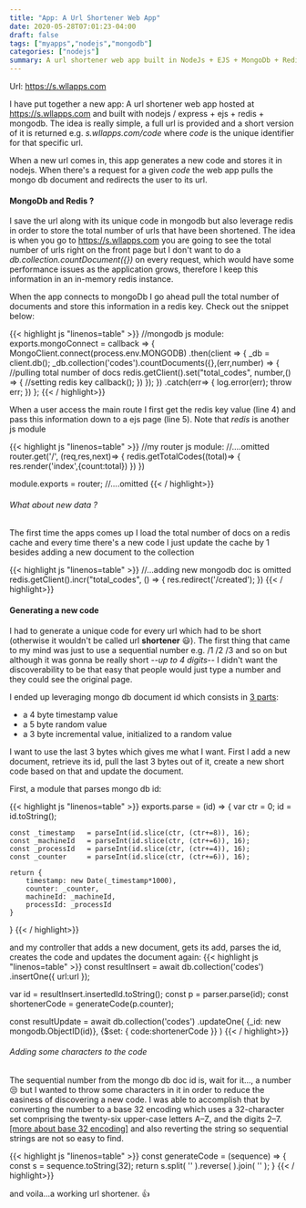 ```yaml
---
title: "App: A Url Shortener Web App"
date: 2020-05-28T07:01:23-04:00
draft: false
tags: ["myapps","nodejs","mongodb"]
categories: ["nodejs"]
summary: A url shortener web app built in NodeJs + EJS + MongoDb + Redis
---
```


Url: https://s.wllapps.com

I have put together a new app: A url shortener web app hosted at https://s.wllapps.com and built with nodejs / express + ejs + redis + mongodb. The idea is really simple, a full url is provided and a short version of it is returned e.g. _s.wllapps.com/code_ where _code_ is the unique identifier for that specific url.

When a new url comes in, this app generates a new code and stores it in nodejs. When there's a request for a given _code_ the web app pulls the mongo db document and redirects the user to its url.

#### MongoDb and Redis ?
I save the url along with its unique code in mongodb but also leverage redis in order to store the total number of urls that have been shortened. The idea is when you go to https://s.wllapps.com you are going to see the total number of urls right on the front page but I don't want to do a _db.collection.countDocument({})_ on every request, which would have some performance issues as the application grows, therefore I keep this information in an in-memory redis instance.

When the app connects to mongoDb I go ahead pull the total number of documents and store this information in a redis key. Check out the snippet below:

{{< highlight js "linenos=table" >}}
//mongodb js module:
exports.mongoConnect = callback => {
    MongoClient.connect(process.env.MONGODB)
    .then(client => {
        _db = client.db();
        _db.collection('codes').countDocuments({},(err,number) => { //pulling total number of docs
            redis.getClient().set("total_codes", number,() => { //setting redis key
                callback();
            })
        });
    })
    .catch(err=> {
        log.error(err);
        throw err;
    })
};
{{< / highlight>}}

When a user access the main route I first get the redis key value (line 4) and pass this information down to a ejs page (line 5). Note that _redis_ is another js module

{{< highlight js "linenos=table" >}}
//my router js module:
//....omitted
router.get('/', (req,res,next)=> {
    redis.getTotalCodes((total)=> {
        res.render('index',{count:total})
    })
})

module.exports = router;
//....omitted
{{< / highlight>}}

###### What about new data ?
The first time the apps comes up I load the total number of docs on a redis cache and every time there's a new code I just update the cache by 1 besides adding a new document to the collection

{{< highlight js "linenos=table" >}}
//...adding new mongodb doc is omitted
redis.getClient().incr("total_codes", () => {
    res.redirect('/created');
}) 
{{< / highlight>}}

#### Generating a new code
I had to generate a unique code for every url which had to be short (otherwise it wouldn't be called url **shortener** :smiley:). The first thing that came to my mind was just to use a sequential number e.g. /1 /2 /3 and so on but although it was gonna be really short _--up to 4 digits--_ I didn't want the discoverability to be that easy that people would just type a number and they could see the original page.

I ended up leveraging mongo db document id which consists in [3 parts](https://docs.mongodb.com/manual/reference/method/ObjectId/):

- a 4 byte timestamp value
- a 5 byte random value
- a 3 byte incremental value, initialized to a random value

I want to use the last 3 bytes which gives me what I want. First I add a new document, retrieve its id, pull the last 3 bytes out of it, create a new short code based on that and update the document.

First, a module that parses mongo db id:

{{< highlight js "linenos=table" >}}
exports.parse = (id) => {
    var ctr = 0;
    id = id.toString();

    const _timestamp   = parseInt(id.slice(ctr, (ctr+=8)), 16);
    const _machineId   = parseInt(id.slice(ctr, (ctr+=6)), 16);
    const _processId   = parseInt(id.slice(ctr, (ctr+=4)), 16);
    const _counter     = parseInt(id.slice(ctr, (ctr+=6)), 16);

    return {
        timestamp: new Date(_timestamp*1000),
        counter: _counter,
        machineId: _machineId,
        processId: _processId
    }
}
{{< / highlight>}}

and my controller that adds a new document, gets its add, parses the id, creates the code and updates the document again: 
{{< highlight js "linenos=table" >}}
const resultInsert = await db.collection('codes')
        .insertOne({
            url:url
        });

var id = resultInsert.insertedId.toString();
const p = parser.parse(id);
const shortenerCode = generateCode(p.counter);

 const resultUpdate = await db.collection('codes')
        .updateOne(
            {_id: new mongodb.ObjectID(id)},
            {$set: {
                code:shortenerCode
            }} 
        )
{{< / highlight>}}

###### Adding some characters to the code
The sequential number from the mongo db doc id is, wait for it..., a number :unamused: but I wanted to throw some characters in it in order to reduce the easiness of discovering a new code. I was able to accomplish that by converting the number to a base 32 encoding which uses a 32-character set comprising the twenty-six upper-case letters A–Z, and the digits 2–7. [[more about base 32 encoding]](https://en.wikipedia.org/wiki/Base32) and also reverting the string so sequential strings are not so easy to find.

{{< highlight js "linenos=table" >}}
const generateCode = (sequence) => {
    const s = sequence.toString(32);
    return s.split( '' ).reverse( ).join( '' );
}
{{< / highlight>}}

and voila...a working url shortener. :+1:
